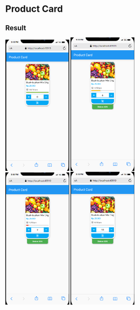 # Product Card

## Result

<span>
    <img src="assets/pages/1.png" width="200">
</span>
<span>
    <img src="assets/pages/2.png" width="200">
</span>
<span>
    <img src="assets/pages/3.png" width="200">
</span>
<span>
    <img src="assets/pages/4.png" width="200">
</span>
